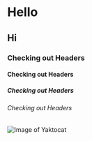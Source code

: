 # Hello
## Hi
### Checking out Headers
#### Checking out Headers
##### Checking out Headers 
###### Checking out Headers
![Image of Yaktocat](https://octodex.github.com/images/yaktocat.png)
